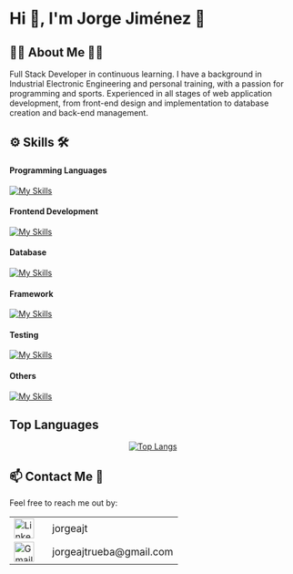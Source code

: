 

# Hi 👋, I'm Jorge Jiménez 💪

## 👨‍💻 About Me 🏋️‍♂️
Full Stack Developer in continuous learning. I have a background in Industrial Electronic Engineering and personal training, with a passion for programming and sports. Experienced in all stages of web application development, from front-end design and implementation to database creation and back-end management.

## ⚙ Skills 🛠
#### Programming Languages
[![My Skills](https://skillicons.dev/icons?i=js,py)](https://skillicons.dev)

#### Frontend Development
[![My Skills](https://skillicons.dev/icons?i=html,css,bootstrap,react)](https://skillicons.dev)

#### Database
[![My Skills](https://skillicons.dev/icons?i=mysql,postgres)](https://skillicons.dev)

#### Framework
[![My Skills](https://skillicons.dev/icons?i=flask)](https://skillicons.dev)

#### Testing
[![My Skills](https://skillicons.dev/icons?i=jest)](https://skillicons.dev)

#### Others
[![My Skills](https://skillicons.dev/icons?i=git,github,postman,arduino)](https://skillicons.dev)

## Top Languages
<p align="center">
  <a href="https://github.com/JorgeAJT/github-readme-stats">
    <img src="https://github-readme-stats.vercel.app/api/top-langs/?username=JorgeAJT&layout=donut" alt="Top Langs">
  </a>
</p>

## 📫 Contact Me 📩
Feel free to reach me out by:

<table>
  <tr>
    <td>
      <a href="https://www.linkedin.com/in/jorgeajt/">
        <img src="https://skillicons.dev/icons?i=linkedin" alt="LinkedIn" width="35"/>
      </a>
    </td>
    <td>
      <a href="https://www.linkedin.com/in/jorgeajt/" style="text-decoration: none;">
        <span style="font-size: 1.1rem; margin-left: 1rem;">jorgeajt</span>
      </a>
    </td>
  </tr>
  <tr>
    <td>
      <a href="mailto:jorgeajtrueba@gmail.com">
        <img src="https://skillicons.dev/icons?i=gmail" alt="Gmail" width="35"/>
      </a>
    </td>
    <td>
      <a href="mailto:jorgeajtrueba@gmail.com" style="text-decoration: none;">
        <span style="font-size: 1.1rem; margin-left: 1rem;">jorgeajtrueba@gmail.com</span>
      </a>
    </td>
  </tr>
</table>